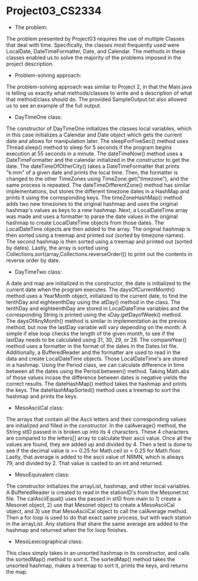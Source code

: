 # Project03_CS2334

* The problem:

The problem presented by Project03 requires the use of multiple Classes that deal with time. Specifically, the classes most frequently used were LocalDate, DateTimeFormatter, Date, and Calendar. The methods in these classes enabled us to solve the majority of the problems imposed in the project description.

- Problem-solving approach:

The problem-solving approach was similar to Project 2, in that the Main.java is telling us exactly what methods/classes to write and a description of what that method/class should do. The provided SampleOutput.txt also allowed us to see an example of the full output.



* DayTimeOne class:

The constructor of DayTimeOne initializes the classes local variables, which in this case initializes a Calendar and Date object which gets the current date and allows for manipulation later. The sleepForFiveSec() method uses Thread.sleep() method to sleep for 5 seconds if the program begins execution at 55 seconds in a minute. The dateTimeNow() method uses a DateTimeFormatter and the calendar initialized in the constructor to get the date. The dateTimeOfOtherCity() takes a DateTimeFormatter that prints "k:mm" of a given date and prints the local time. Then, the formatter is changed to the other TimeZones using TimeZone.get("timezone"), and the same process is repeated. The dateTimeDifferentZone() method has similar implementations, but stores the different timezone dates in a HashMap and prints it using the corresponding keys. The timeZoneHashMap() method adds two new timezones to the original hashmap and uses the original hashmap's values as keys to a new hashmap. Next, a LocalDateTime array was made and uses a formatter to parse the date values in the original hashmap to create LocalDateTime objects from those dates. The LocalDateTime objects are then added to the array. The original hashmap is then sorted using a treemap and printed out (sorted by timezone names). The second hashmap is then sorted using a treemap and printed out (sorted by dates). Lastly, the array is sorted using Collections.sort(array,Collections.reverseOrder()) to print out the contents in reverse order by date.

* DayTimeTwo class:

A date and map are initialized in the constructor, the date is initialized to the current date when the program executes. The daysOfCurrentMonth() method uses a YearMonth object, initialized to the current date, to find the tenthDay and eighteenthDay using the atDay() method in the class. The tenthDay and eighteenthDay are stored in LocalDateTime variables and the corresponding String is printed using the xDay.getDayofWeek() method. The daysOfAnyMonth() method is similar in implementation as the previos method, but now the lastDay variable will vary depending on the month. A simple if else loop checks the length of the given month, to see if the lastDay needs to be calculated using 31, 30, 29, or 28. The compareYear() method uses a formatter in the format of the dates in the Dates.txt file. Additionally, a BufferedReader and the formatter are used to read in the data and create LocalDateTime objects. Those LocalDateTime's are stored in a hashmap. Using the Period class, we can calculate difference in time between all the dates using the Period.between() method. Taking Math.abs of those values incase the difference between dates is negative yields the correct results. The dateHashMap() method takes the hashmap and prints the keys. The dateHashMapSorted() method uses a treemap to sort the hashmap and prints the keys.

* MesoAsciiCal class:

The arrays that contain all the Ascii letters and their corresponding values are initialized and filled in the constructor. In the calAverage() method, the String stID passed in is broken up into its 4 characters. These 4 characters are compared to the letters[] array to calculate their ascii value. Once all the values are found, they are added up and divided by 4. Then a test is done to see if the decimal value is >= 0.25 for Math.ceil or < 0.25 for Math.floor. Lastly, that average is added to the ascii value of NRMN, which is always 79, and divided by 2. That value is casted to an int and returned.

* MesoEquivalent class:

The constructor initializes the arrayList, hashmap, and other local variables. A BufferedReader is created to read in the stationID's from the Mesonet.txt file. The calAsciiEqual() uses the passed in stID from main to 1) create a Mesonet object, 2) use that Mesonet object to create a MesoAsciiCal object, and 3) use that MesoAsciiCal object to call the calAverage method. Then a for loop is used to do that exact same process, but with each station in the arrayList. Any stations that share the same average are added to the hashmap and returned when the for loop finishes.

* MesoLexicographical class:

This class simply takes in an unsorted hashmap in its constructor, and calls the sortedMap() method to sort it. The sortedMap() method takes the unsorted hashmap, makes a treemap to sort it, prints the keys, and returns the map.
